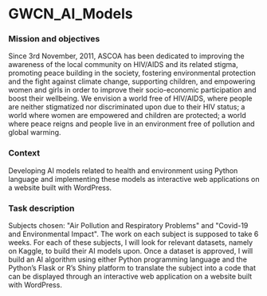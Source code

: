# GWCN_AI_Models

### Mission and objectives

Since 3rd November, 2011, ASCOA has been dedicated to improving the awareness of the local community on HIV/AIDS and its related stigma, promoting peace building in the society, fostering environmental protection and the fight against climate change, supporting children, and empowering women and girls in order to improve their socio-economic participation and boost their wellbeing. We envision a world free of HIV/AIDS, where people are neither stigmatized nor discriminated upon due to their HIV status; a world where women are empowered and children are protected; a world where peace reigns and people live in an environment free of pollution and global warming.

### Context
Developing AI models related to health and environment using Python language and implementing these models as interactive web applications on a website built with WordPress.

### Task description
Subjects chosen: "Air Pollution and Respiratory Problems" and "Covid-19 and Environmental Impact". 
The work on each subject is supposed to take 6 weeks.
For each of these subjects, I will look for relevant datasets, namely on Kaggle, to build their AI models upon.
Once a dataset is approved, I will build an AI algorithm using either Python programming language and the Python’s Flask or R’s Shiny platform to translate the subject into a code that can be displayed through an interactive web application on a website built with WordPress.
